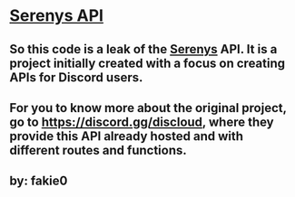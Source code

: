 # [Serenys API](https://serenys.xyz/)

## So this code is a leak of the [Serenys](https://serenys.xyz/) API. It is a project initially created with a focus on creating APIs for Discord users.
## For you to know more about the original project, go to https://discord.gg/discloud, where they provide this API already hosted and with different routes and functions.

## by: fakie0
